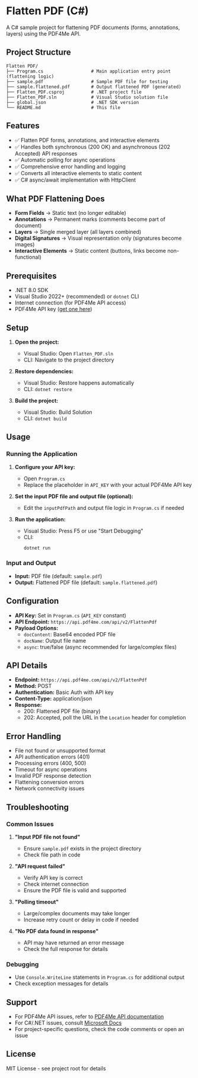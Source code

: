 # Flatten PDF (C#)

A C# sample project for flattening PDF documents (forms, annotations, layers) using the PDF4Me API.

## Project Structure

```
Flatten PDF/
├── Program.cs                  # Main application entry point (flattening logic)
├── sample.pdf                  # Sample PDF file for testing
├── sample.flattened.pdf        # Output flattened PDF (generated)
├── Flatten_PDF.csproj          # .NET project file
├── Flatten_PDF.sln             # Visual Studio solution file
├── global.json                 # .NET SDK version
└── README.md                   # This file
```

## Features

- ✅ Flatten PDF forms, annotations, and interactive elements
- ✅ Handles both synchronous (200 OK) and asynchronous (202 Accepted) API responses
- ✅ Automatic polling for async operations
- ✅ Comprehensive error handling and logging
- ✅ Converts all interactive elements to static content
- ✅ C# async/await implementation with HttpClient

## What PDF Flattening Does

- **Form Fields** → Static text (no longer editable)
- **Annotations** → Permanent marks (comments become part of document)
- **Layers** → Single merged layer (all layers combined)
- **Digital Signatures** → Visual representation only (signatures become images)
- **Interactive Elements** → Static content (buttons, links become non-functional)

## Prerequisites

- .NET 8.0 SDK
- Visual Studio 2022+ (recommended) or `dotnet` CLI
- Internet connection (for PDF4Me API access)
- PDF4Me API key ([get one here](https://dev.pdf4me.com/dashboard/#/api-keys/))

## Setup

1. **Open the project:**
   - Visual Studio: Open `Flatten_PDF.sln`
   - CLI: Navigate to the project directory

2. **Restore dependencies:**
   - Visual Studio: Restore happens automatically
   - CLI: `dotnet restore`

3. **Build the project:**
   - Visual Studio: Build Solution
   - CLI: `dotnet build`

## Usage

### Running the Application

1. **Configure your API key:**
   - Open `Program.cs`
   - Replace the placeholder in `API_KEY` with your actual PDF4Me API key

2. **Set the input PDF file and output file (optional):**
   - Edit the `inputPdfPath` and output file logic in `Program.cs` if needed

3. **Run the application:**
   - Visual Studio: Press F5 or use "Start Debugging"
   - CLI:
     ```bash
     dotnet run
     ```

### Input and Output

- **Input:** PDF file (default: `sample.pdf`)
- **Output:** Flattened PDF file (default: `sample.flattened.pdf`)

## Configuration

- **API Key:** Set in `Program.cs` (`API_KEY` constant)
- **API Endpoint:** `https://api.pdf4me.com/api/v2/FlattenPdf`
- **Payload Options:**
  - `docContent`: Base64 encoded PDF file
  - `docName`: Output file name
  - `async`: true/false (async recommended for large/complex files)

## API Details

- **Endpoint:** `https://api.pdf4me.com/api/v2/FlattenPdf`
- **Method:** POST
- **Authentication:** Basic Auth with API key
- **Content-Type:** application/json
- **Response:**
  - 200: Flattened PDF file (binary)
  - 202: Accepted, poll the URL in the `Location` header for completion

## Error Handling

- File not found or unsupported format
- API authentication errors (401)
- Processing errors (400, 500)
- Timeout for async operations
- Invalid PDF response detection
- Flattening conversion errors
- Network connectivity issues

## Troubleshooting

### Common Issues

1. **"Input PDF file not found"**
   - Ensure `sample.pdf` exists in the project directory
   - Check file path in code

2. **"API request failed"**
   - Verify API key is correct
   - Check internet connection
   - Ensure the PDF file is valid and supported

3. **"Polling timeout"**
   - Large/complex documents may take longer
   - Increase retry count or delay in code if needed

4. **"No PDF data found in response"**
   - API may have returned an error message
   - Check the full response for details

### Debugging

- Use `Console.WriteLine` statements in `Program.cs` for additional output
- Check exception messages for details

## Support

- For PDF4Me API issues, refer to [PDF4Me API documentation](https://developer.pdf4me.com/docs/api/)
- For C#/.NET issues, consult [Microsoft Docs](https://docs.microsoft.com/dotnet/)
- For project-specific questions, check the code comments or open an issue

## License

MIT License - see project root for details 